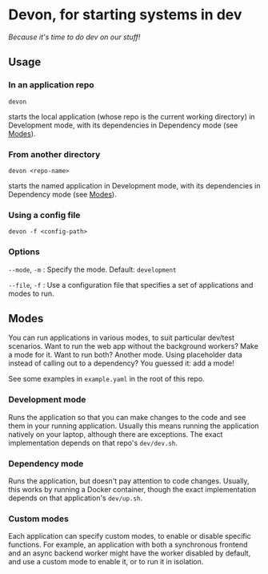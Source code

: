 # Devon, for starting systems in dev

_Because it's time to do dev on our stuff!_

## Usage

### In an application repo

```
devon
```

starts the local application (whose repo is the current working directory) in Development mode, with its dependencies in Dependency mode (see [Modes](#modes)).

### From another directory

```
devon <repo-name>
```

starts the named application in Development mode, with its dependencies in Dependency mode (see [Modes](#modes)).

### Using a config file

```
devon -f <config-path>
```

### Options

`--mode`, `-m`
: Specify the mode. Default: `development`

`--file`, `-f`
: Use a configuration file that specifies a set of applications and modes to run.


## Modes

You can run applications in various modes, to suit particular dev/test scenarios. Want to run the web app without the background workers? Make a mode for it. Want to run both? Another mode. Using placeholder data instead of calling out to a dependency? You guessed it: add a mode!

See some examples in `example.yaml` in the root of this repo.

### Development mode

Runs the application so that you can make changes to the code and see them in your running application. Usually this means running the application natively on your laptop, although there are exceptions. The exact implementation depends on that repo's `dev/dev.sh`.

### Dependency mode

Runs the application, but doesn't pay attention to code changes. Usually, this works by running a Docker container, though the exact implementation depends on that application's `dev/up.sh`.

### Custom modes

Each application can specify custom modes, to enable or disable specific functions. For example, an application with both a synchronous frontend and an async backend worker might have the worker disabled by default, and use a custom mode to enable it, or to run it in isolation.
